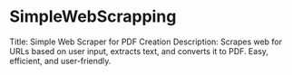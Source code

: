 # SimpleWebScrapping
Title: Simple Web Scraper for PDF Creation  Description:  Scrapes web for URLs based on user input, extracts text, and converts it to PDF. Easy, efficient, and user-friendly.
